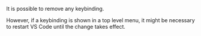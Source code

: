 It is possible to remove any keybinding. 

However, if a keybinding is shown in a top level menu, it might be necessary to restart VS Code until the change takes effect.